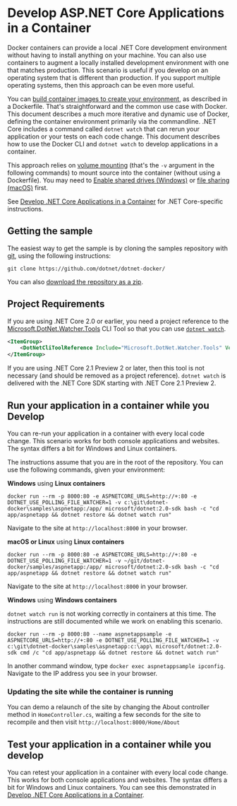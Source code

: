 # Develop ASP.NET Core Applications in a Container

Docker containers can provide a local .NET Core development environment without having to install anything on your machine. You can also use containers to augment a locally installed development environment with one that matches production. This scenario is useful if you develop on an operating system that is different than production. If you support multiple operating systems, then this approach can be even more useful.

You can [build container images to create your environment](README.md), as described in a Dockerfile. That's straightforward and the common use case with Docker. This document describes a much more iterative and dynamic use of Docker, defining the container environment primarily via the commandline. .NET Core includes a command called `dotnet watch` that can rerun your application or your tests on each code change. This document describes how to use the Docker CLI and `dotnet watch` to develop applications in a container.

This approach relies on [volume mounting](https://docs.docker.com/engine/admin/volumes/volumes/) (that's the `-v` argument in the following commands) to mount source into the container (without using a Dockerfile). You may need to [Enable shared drives (Windows)](https://docs.docker.com/docker-for-windows/#shared-drives) or [file sharing (macOS)](https://docs.docker.com/docker-for-mac/#file-sharing) first.

See [Develop .NET Core Applications in a Container](../dotnetapp/aspnet-docker-dev-in-container.md) for .NET Core-specific instructions.

## Getting the sample

The easiest way to get the sample is by cloning the samples repository with [git](https://git-scm.com/downloads), using the following instructions:

```console
git clone https://github.com/dotnet/dotnet-docker/
```

You can also [download the repository as a zip](https://github.com/dotnet/dotnet-docker/archive/master.zip).

## Project Requirements

If you are using .NET Core 2.0 or earlier, you need a project reference to the  [Microsoft.DotNet.Watcher.Tools](https://www.nuget.org/packages/Microsoft.DotNet.Watcher.Tools/) CLI Tool so that you can use [`dotnet watch`](https://docs.microsoft.com/aspnet/core/tutorials/dotnet-watch).

```xml
<ItemGroup>
    <DotNetCliToolReference Include="Microsoft.DotNet.Watcher.Tools" Version="2.0.0" />
</ItemGroup>
```

If you are using .NET Core 2.1 Preview 2 or later, then this tool is not necessary (and should be removed as a project reference). `dotnet watch` is delivered with the .NET Core SDK starting with .NET Core 2.1 Preview 2.

## Run your application in a container while you Develop

You can re-run your application in a container with every local code change. This scenario works for both console applications and websites. The syntax differs a bit for Windows and Linux containers.

The instructions assume that you are in the root of the repository. You can use the following commands, given your environment:

**Windows** using **Linux containers**

```console
docker run --rm -p 8000:80 -e ASPNETCORE_URLS=http://+:80 -e DOTNET_USE_POLLING_FILE_WATCHER=1 -v c:\git\dotnet-docker\samples\aspnetapp:/app/ microsoft/dotnet:2.0-sdk bash -c "cd app/aspnetapp && dotnet restore && dotnet watch run"
```

Navigate to the site at `http://localhost:8000` in your browser.

**macOS or Linux** using **Linux containers**

```console
docker run --rm -p 8000:80 -e ASPNETCORE_URLS=http://+:80 -e DOTNET_USE_POLLING_FILE_WATCHER=1 -v ~/git/dotnet-docker/samples/aspnetapp:/app/ microsoft/dotnet:2.0-sdk bash -c "cd app/aspnetapp && dotnet restore && dotnet watch run"
```

Navigate to the site at `http://localhost:8000` in your browser.

**Windows** using **Windows containers**

`dotnet watch run` is not working correctly in containers at this time. The instructions are still documented while we work on enabling this scenario.

```console
docker run --rm -p 8000:80 --name aspnetappsample -e ASPNETCORE_URLS=http://+:80 -e DOTNET_USE_POLLING_FILE_WATCHER=1 -v c:\git\dotnet-docker\samples\aspnetapp:c:\app\ microsoft/dotnet:2.0-sdk cmd /c "cd app/aspnetapp && dotnet restore && dotnet watch run"
```

In another command window, type `docker exec aspnetappsample ipconfig`. Navigate to the IP address you see in your browser.

### Updating the site while the container is running

You can demo a relaunch of the site by changing the About controller method in `HomeController.cs`, waiting a few seconds for the site to recompile and then visit `http://localhost:8000/Home/About`

## Test your application in a container while you develop

You can retest your application in a container with every local code change. This works for both console applications and websites. The syntax differs a bit for Windows and Linux containers. You can see this demonstrated in [Develop .NET Core Applications in a Container](../dotnetapp/dotnet-docker-dev-in-container.md).
